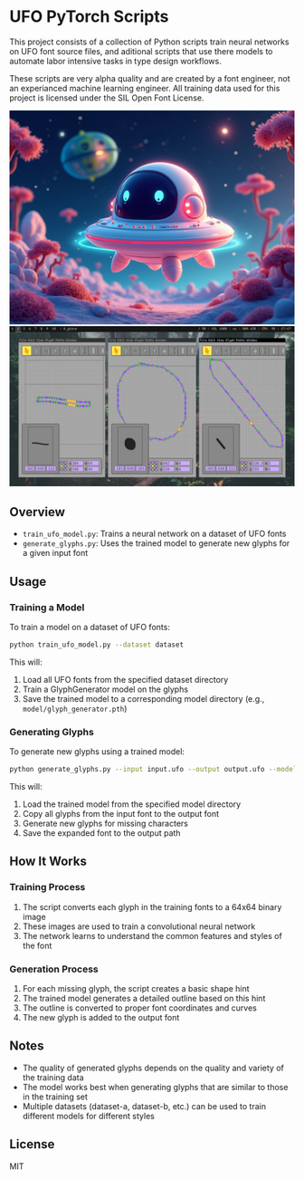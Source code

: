 # UFO PyTorch Scripts

This project consists of a collection of Python scripts train neural networks on UFO font source files, and aditional scripts that use there models to automate labor intensive tasks in type design workflows.

These scripts are very alpha quality and are created by a font engineer, not an experianced machine learning engineer. All training data used for this project is licensed under the SIL Open Font License.

<img src="documentation/flux-images/lil-ufo-001.jpeg" alt="Lil UFO"/>
<img src="documentation/screenshots/2024-10-28-174755_3840x2160_scrot.png" alt="Linux screenshot"/>

## Overview

- `train_ufo_model.py`: Trains a neural network on a dataset of UFO fonts
- `generate_glyphs.py`: Uses the trained model to generate new glyphs for a given input font

## Usage

### Training a Model

To train a model on a dataset of UFO fonts:
```bash
python train_ufo_model.py --dataset dataset
```

This will:
1. Load all UFO fonts from the specified dataset directory
2. Train a GlyphGenerator model on the glyphs
3. Save the trained model to a corresponding model directory (e.g., `model/glyph_generator.pth`)

### Generating Glyphs

To generate new glyphs using a trained model:
```bash
python generate_glyphs.py --input input.ufo --output output.ufo --model model
```

This will:
1. Load the trained model from the specified model directory
2. Copy all glyphs from the input font to the output font
3. Generate new glyphs for missing characters
4. Save the expanded font to the output path

## How It Works

### Training Process

1. The script converts each glyph in the training fonts to a 64x64 binary image
2. These images are used to train a convolutional neural network
3. The network learns to understand the common features and styles of the font

### Generation Process

1. For each missing glyph, the script creates a basic shape hint
2. The trained model generates a detailed outline based on this hint
3. The outline is converted to proper font coordinates and curves
4. The new glyph is added to the output font

## Notes

- The quality of generated glyphs depends on the quality and variety of the training data
- The model works best when generating glyphs that are similar to those in the training set
- Multiple datasets (dataset-a, dataset-b, etc.) can be used to train different models for different styles

## License

MIT


